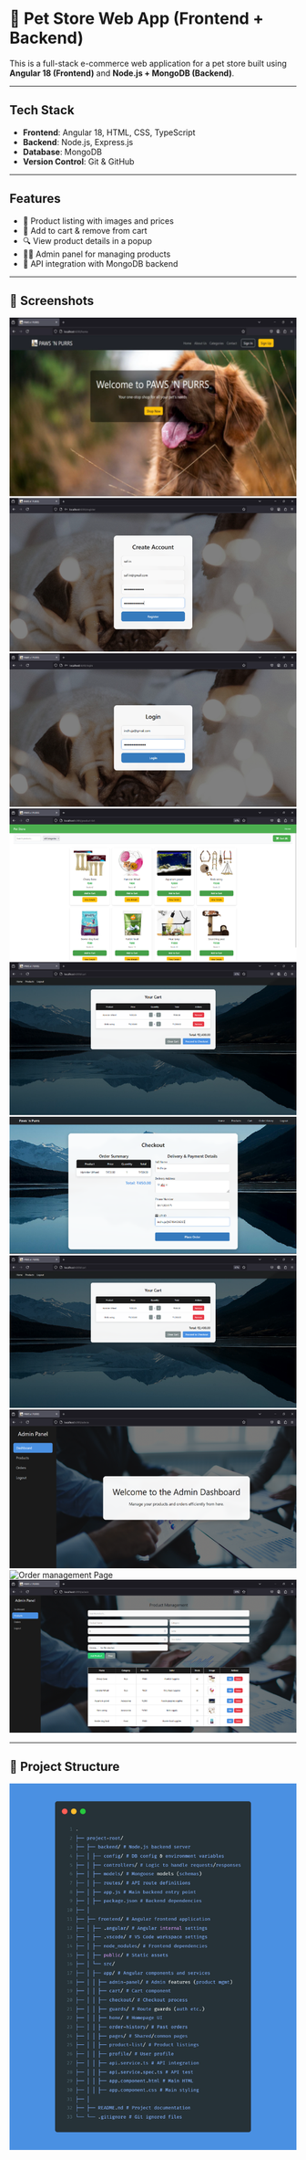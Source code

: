 # 🐾 Pet Store Web App (Frontend + Backend)

This is a full-stack e-commerce web application for a pet store built using **Angular 18 (Frontend)** and **Node.js + MongoDB (Backend)**.

---

## Tech Stack

- **Frontend**: Angular 18, HTML, CSS, TypeScript
- **Backend**: Node.js, Express.js
- **Database**: MongoDB
- **Version Control**: Git & GitHub

---

## Features

- 🐶 Product listing with images and prices  
- 🛒 Add to cart & remove from cart  
- 🔍 View product details in a popup  
- 👩‍💼 Admin panel for managing products  
- 📡 API integration with MongoDB backend  

---
## 📸 Screenshots
![Home Page](screenshots/home.png)
![Sign Up Page](screenshots/signup.png)
![Sign in Page](screenshots/signin.png)
![Product list Page](screenshots/productlist.png)
![Cart Page](screenshots/cart.png)
![Checkout Page](screenshots/checkout.png)
![Order history Page](screenshots/cart.png)
![Admin Page](screenshots/adminpanel.png)
![Order management Page](screenshots/ordermanagement.png)
![Product management Page](screenshots/productmanagement.png)

---
## 📁 Project Structure

![](screenshots/filestructure.png)
